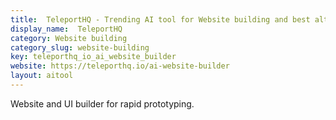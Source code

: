 ```yaml
---
title:  TeleportHQ - Trending AI tool for Website building and best alternatives
display_name:  TeleportHQ
category: Website building
category_slug: website-building
key: teleporthq_io_ai_website_builder
website: https://teleporthq.io/ai-website-builder
layout: aitool
---
```


Website and UI builder for rapid prototyping.
